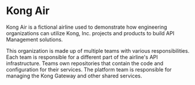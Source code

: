 # Kong Air

Kong Air is a fictional airline used to demonstrate how engineering organizations can
utilize Kong, Inc. projects and products to build API Management solutions.

This organization is made up of multiple teams with various responsibilities. Each team
is responsible for a different part of the airline's API infrastructure. Teams own
repositories that contain the code and configuration for their services. The platform
team is responsible for managing the Kong Gateway and other shared services.

